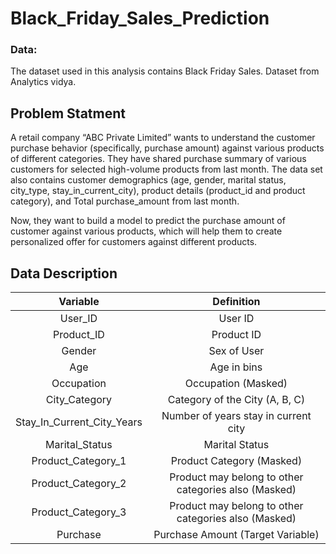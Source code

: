 # Black_Friday_Sales_Prediction

### Data:
The dataset used in this analysis contains Black Friday Sales.
Dataset from Analytics vidya.

## Problem Statment
A retail company “ABC Private Limited” wants to understand the customer purchase behavior (specifically, purchase amount) against various products of different categories. They have shared purchase summary of various customers for selected high-volume products from last month.
The data set also contains customer demographics (age, gender, marital status, city_type, stay_in_current_city), product details (product_id and product category), and Total purchase_amount from last month.

Now, they want to build a model to predict the purchase amount of customer against various products, which will help them to create personalized offer for customers against different products.

## Data Description

|Variable|	Definition|
|:-------:|:-------:
|User_ID	| User ID |
|Product_ID |	Product ID |
|Gender|	Sex of User |
|Age|	Age in bins |
|Occupation|	Occupation (Masked) |
|City_Category|	Category of the City (A, B, C) |
|Stay_In_Current_City_Years|	Number of years stay in current city |
|Marital_Status	| Marital Status |
|Product_Category_1	| Product Category (Masked) |
|Product_Category_2|	Product may belong to other categories also (Masked) |
|Product_Category_3|	Product may belong to other categories also (Masked) |
|Purchase	|Purchase Amount (Target Variable) |
